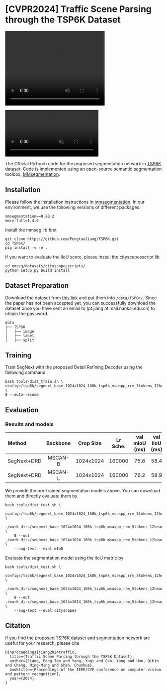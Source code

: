 # [CVPR2024] Traffic Scene Parsing through the TSP6K Dataset
<video src="https://github.com/PengtaoJiang/TSP6K/blob/main/demo/demo.mp4" width="320" height="240" controls></video>
<!-- <div align="center">
<img src=https://github.com/PengtaoJiang/TSP6K/blob/main/tsp6k_logo.png width=400 height=120/>
</div> -->
<div><video controls src="https://mmcheng.net/wp-content/uploads/2024/04/demo.mp4" muted="false"></video></div>
<!-- <video src="https://github.com/PengtaoJiang/TSP6K/blob/main/demo/demo.mp4" width="320" height="240" controls></video> -->

The Official PyTorch code for the proposed segmentation network in [TSP6K dataset](https://arxiv.org/pdf/2303.02835.pdf). 
Code is implemented using an open-source semantic segmentation toolbox, [MMsegmentation](https://github.com/open-mmlab/mmsegmentation).

## Installation 
Please follow the installation instructions in [mmsegmentation](https://github.com/open-mmlab/mmsegmentation/blob/main/docs/en/get_started.md#installation). 
In our environment, we use the following versions of different packages.
```
mmsegmentation==0.20.2
mmcv-full=1.4.0
```


Install the mmseg lib first 
```
git clone https://github.com/PengtaoJiang/TSP6K.git
cd TSP6K/
pip install -v -e .
```
If you want to evaluate the iIoU score, please install the cityscapesscript lib
```
cd mmseg/datasets/cityscapesscripts/
python setup.py build install
```

## Dataset Preparation
Download the dataset from [this link](https://www.jianguoyun.com/p/DZVO0kMQ2tnWChjun6MFIAA) and put them into ```/data/TSP6K/```.
Since the paper has not been accepted yet, you can successfully download the dataset once you have sent an email to (pt.jiang at mail.nankai.edu.cn) to obtain the password.
```
data
├── TSP6K
│   ├── image
│   ├── label
│   ├── split
```


## Training 
Train SegNext with the proposed Detail Refining Decoder using 
the following command
```
bash tools/dist_train.sh \
configs/tsp6k/segnext_base_1024x1024_160k_tsp6k_msaspp_rrm_5tokens_12heads.py \
8 --auto-resume  
```

## Evaluation

### Results and models

| Method | Backbone | Crop Size |Lr Sche. |  val mIoU (ms) | val iIoU (ms) | config | model |
| :----- |:-----:   |:-----:    |:---:    |:---:  |:---: |:---:   |:---:  |
| SegNext+DRD | MSCAN-B  | 1024x1024  | 160000  | 75.8 | 58.4 | [config](https://github.com/PengtaoJiang/TSP6K/blob/main/configs/tsp6k/segnext_base_1024x1024_160k_tsp6k_msaspp_rrm_5tokens_12heads.py)  | [model](https://www.jianguoyun.com/p/DfREB7IQ2tnWChjhn6MFIAA) |
| SegNext+DRD | MSCAN-L  | 1024x1024  | 160000  | 76.2 | 58.9 | [config](https://github.com/PengtaoJiang/TSP6K/blob/main/configs/tsp6k/segnext_large_1024x1024_160k_tsp6k_msaspp_rrm.py)  | [model](https://www.jianguoyun.com/p/Dca5qT8Q2tnWChjtn6MFIAA) | 

We provide the pre-trained segmentation models above. You can download them and directly evaluate them by
```
bash tools/dist_test.sh \
    configs/tsp6k/segnext_base_1024x1024_160k_tsp6k_msaspp_rrm_5tokens_12heads.py \
    ./work_dirs/segnext_base_1024x1024_160k_tsp6k_msaspp_rrm_5tokens_12heads/latest.pth \
    8 --out ./work_dirs/segnext_base_1024x1024_160k_tsp6k_msaspp_rrm_5tokens_12heads/results.pkl \
    --aug-test --eval mIoU  
```
Evaluate the segmentation model using the iIoU metric by 
```
bash tools/dist_test.sh \
    configs/tsp6k/segnext_base_1024x1024_160k_tsp6k_msaspp_rrm_5tokens_12heads.py \
    ./work_dirs/segnext_base_1024x1024_160k_tsp6k_msaspp_rrm_5tokens_12heads/latest.pth \
    8 --out ./work_dirs/segnext_base_1024x1024_160k_tsp6k_msaspp_rrm_5tokens_12heads/results.pkl \
    --aug-test --eval cityscapes  
```

## Citation
If you find the proposed TSP6K dataset and segmentation network are useful for your research, please cite
```
@inproceedings{jiang2024traffic,
  title={Traffic Scene Parsing through the TSP6K Dataset},
  author={Jiang, Peng-Tao and Yang, Yuqi and Cao, Yang and Hou, Qibin and Cheng, Ming-Ming and Shen, Chunhua},
  booktitle={Proceedings of the IEEE/CVF conference on computer vision and pattern recognition},
  year={2024}
}
```

